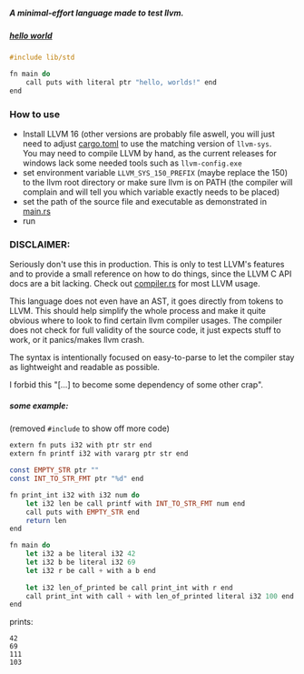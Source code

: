 ##### A minimal-effort language made to test llvm.
##### [hello world](testing/hello_world.mi)
```haskell
#include lib/std

fn main do
    call puts with literal ptr "hello, worlds!" end
end

```

### How to use
- Install LLVM 16 (other versions are probably file aswell, 
you will just need to adjust [cargo.toml](cargo.toml) to use the matching
version of `llvm-sys`.<br>
You may need to compile LLVM by hand, as the current releases for windows lack some needed
tools such as `llvm-config.exe`
- set environment variable `LLVM_SYS_150_PREFIX` (maybe replace the 150) to the llvm root directory 
or make sure llvm is on PATH (the compiler will complain and will tell you which variable exactly needs to be placed)
- set the path of the source file and executable as demonstrated in [main.rs](src/main.rs)
- run

### DISCLAIMER: 

Seriously don't use this in production. This is only to test LLVM's features and 
to provide a small reference on how to do things, since the LLVM C API docs are
a bit lacking. Check out [compiler.rs](src/compiler.rs) for most LLVM usage.

This language does not even have an AST, it goes directly from tokens to LLVM.
This should help simplify the whole process and make it quite obvious where to
look to find certain llvm compiler usages. The compiler does not check for full
validity of the source code, it just expects stuff to work,
or it panics/makes llvm crash.

The syntax is intentionally focused on easy-to-parse to let the compiler stay as
lightweight and readable as possible.

I forbid this "[...] to become some dependency of some other crap".

##### some example:
(removed `#include` to show off more code)
```haskell
extern fn puts i32 with ptr str end
extern fn printf i32 with vararg ptr str end

const EMPTY_STR ptr ""
const INT_TO_STR_FMT ptr "%d" end

fn print_int i32 with i32 num do
    let i32 len be call printf with INT_TO_STR_FMT num end
    call puts with EMPTY_STR end
    return len
end

fn main do
    let i32 a be literal i32 42
    let i32 b be literal i32 69
    let i32 r be call + with a b end
    
    let i32 len_of_printed be call print_int with r end
    call print_int with call + with len_of_printed literal i32 100 end end
end
```
prints:
```
42
69
111
103
```

